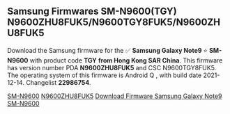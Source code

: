 <h2>Samsung Firmwares SM-N9600(TGY) N9600ZHU8FUK5/N9600TGY8FUK5/N9600ZHU8FUK5</h2>
Download the Samsung firmware for the ✅ <strong>Samsung Galaxy Note9 </strong> ⭐ <strong>SM-N9600</strong> with product code <strong>TGY</strong> <strong> from Hong Kong SAR China</strong>. This firmware has version number PDA <strong>N9600ZHU8FUK5</strong> and CSC N9600TGY8FUK5. The operating system of this firmware is Android Q , with build date 2021-12-14. Changelist <strong>22986754</strong>.


[SM-N9600](https://samfirm.shop/samsung/model/SM-N9600)
[N9600ZHU8FUK5](https://samfirm.shop/samsung/pda/N9600ZHU8FUK5)
[Download Firmware Samsung Galaxy Note9 SM-N9600](https://samfirm.shop/samsung/firmware/482161)
